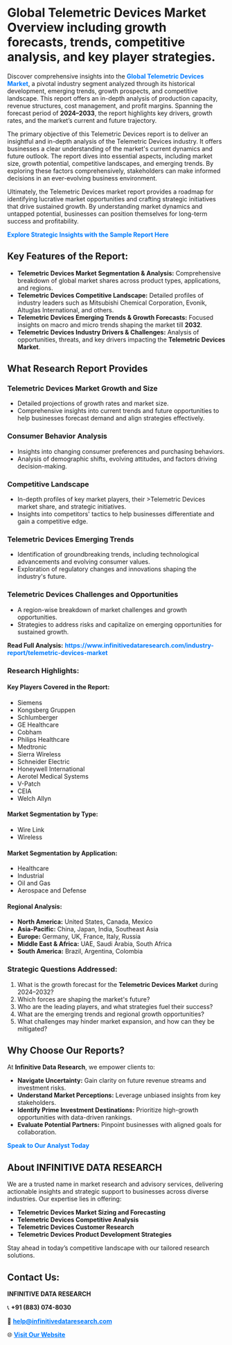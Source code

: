 <h1>Global Telemetric Devices Market Overview including growth forecasts, trends, competitive analysis, and key player strategies.</h1>
<p>
Discover comprehensive insights into the 
<a href="https://www.infinitivedataresearch.com/industry-report/telemetric-devices-market" rel="dofollow" style="color: #007BFF; text-decoration: none;"><strong>Global Telemetric Devices Market</strong></a>, a pivotal industry segment analyzed through its historical development, emerging trends, growth prospects, and competitive landscape. This report offers an in-depth analysis of production capacity, revenue structures, cost management, and profit margins. Spanning the forecast period of <strong>2024–2033</strong>, the report highlights key drivers, growth rates, and the market’s current and future trajectory.
</p>
<p>
The primary objective of this Telemetric Devices report is to deliver an insightful and in-depth analysis of the Telemetric Devices industry. It offers businesses a clear understanding of the market's current dynamics and future outlook. The report dives into essential aspects, including market size, growth potential, competitive landscapes, and emerging trends. By exploring these factors comprehensively, stakeholders can make informed decisions in an ever-evolving business environment.
</p>
<p>
Ultimately, the Telemetric Devices market report provides a roadmap for identifying lucrative market opportunities and crafting strategic initiatives that drive sustained growth. By understanding market dynamics and untapped potential, businesses can position themselves for long-term success and profitability.
</p>
<p>
<a href="https://www.infinitivedataresearch.com/request-sample/reportId=106889" style="color: #007BFF; text-decoration: none;"><strong>Explore Strategic Insights with the Sample Report Here</strong></a>
</p>

<h2>Key Features of the Report:</h2>
<ul>
<li><strong>Telemetric Devices Market Segmentation & Analysis:</strong> Comprehensive breakdown of global market shares across product types, applications, and regions.</li>
<li><strong>Telemetric Devices Competitive Landscape:</strong> Detailed profiles of industry leaders such as Mitsubishi Chemical Corporation, Evonik, Altuglas International, and others.</li>
<li><strong>Telemetric Devices Emerging Trends & Growth Forecasts:</strong> Focused insights on macro and micro trends shaping the market till <strong>2032</strong>.</li>
<li><strong>Telemetric Devices Industry Drivers & Challenges:</strong> Analysis of opportunities, threats, and key drivers impacting the <strong>Telemetric Devices Market</strong>.</li>
</ul>

<h2>What Research Report Provides</h2>
<h3>Telemetric Devices Market Growth and Size</h3>
<ul>
<li>Detailed projections of growth rates and market size.</li>
<li>Comprehensive insights into current trends and future opportunities to help businesses forecast demand and align strategies effectively.</li>
</ul>

<h3>Consumer Behavior Analysis</h3>
<ul>
<li>Insights into changing consumer preferences and purchasing behaviors.</li>
<li>Analysis of demographic shifts, evolving attitudes, and factors driving decision-making.</li>
</ul>

<h3>Competitive Landscape</h3>
<ul>
<li>In-depth profiles of key market players, their >Telemetric Devices market share, and strategic initiatives.</li>
<li>Insights into competitors' tactics to help businesses differentiate and gain a competitive edge.</li>
</ul>

<h3>Telemetric Devices Emerging Trends</h3>
<ul>
<li>Identification of groundbreaking trends, including technological advancements and evolving consumer values.</li>
<li>Exploration of regulatory changes and innovations shaping the industry's future.</li>
</ul>

<h3>Telemetric Devices Challenges and Opportunities</h3>
<ul>
<li>A region-wise breakdown of market challenges and growth opportunities.</li>
<li>Strategies to address risks and capitalize on emerging opportunities for sustained growth.</li>
</ul>
<p><strong>Read Full Analysis:</strong> <a href="https://www.infinitivedataresearch.com/industry-report/telemetric-devices-market" rel="dofollow" style="color: #007BFF; text-decoration: none;"><strong>https://www.infinitivedataresearch.com/industry-report/telemetric-devices-market</strong></a></p>
<h3>Research Highlights:</h3>
<h4>Key Players Covered in the Report:</h4>
<ul><li>Siemens</li><li>Kongsberg Gruppen</li><li>Schlumberger</li><li>GE Healthcare</li><li>Cobham</li><li>Philips Healthcare</li><li>Medtronic</li><li>Sierra Wireless</li><li>Schneider Electric</li><li>Honeywell International</li><li>Aerotel Medical Systems</li><li>V-Patch</li><li>CEIA</li><li>Welch Allyn</li></ul>
<h4>Market Segmentation by Type:</h4>
<ul><li>Wire Link</li><li>Wireless</li></ul>
<h4>Market Segmentation by Application:</h4>
<ul><li>Healthcare</li><li>Industrial</li><li>Oil and Gas</li><li>Aerospace and Defense</li></ul>

<h4>Regional Analysis:</h4>
<ul>
<li><strong>North America:</strong> United States, Canada, Mexico</li>
<li><strong>Asia-Pacific:</strong> China, Japan, India, Southeast Asia</li>
<li><strong>Europe:</strong> Germany, UK, France, Italy, Russia</li>
<li><strong>Middle East & Africa:</strong> UAE, Saudi Arabia, South Africa</li>
<li><strong>South America:</strong> Brazil, Argentina, Colombia</li>
</ul>

<h3>Strategic Questions Addressed:</h3>
<ol>
<li>What is the growth forecast for the <strong>Telemetric Devices Market</strong> during 2024–2032?</li>
<li>Which forces are shaping the market's future?</li>
<li>Who are the leading players, and what strategies fuel their success?</li>
<li>What are the emerging trends and regional growth opportunities?</li>
<li>What challenges may hinder market expansion, and how can they be mitigated?</li>
</ol>

<h2>Why Choose Our Reports?</h2>
<p>At <strong>Infinitive Data Research</strong>, we empower clients to:</p>
<ul>
<li><strong>Navigate Uncertainty:</strong> Gain clarity on future revenue streams and investment risks.</li>
<li><strong>Understand Market Perceptions:</strong> Leverage unbiased insights from key stakeholders.</li>
<li><strong>Identify Prime Investment Destinations:</strong> Prioritize high-growth opportunities with data-driven rankings.</li>
<li><strong>Evaluate Potential Partners:</strong> Pinpoint businesses with aligned goals for collaboration.</li>
</ul>
<p><a href="https://www.infinitivedataresearch.com/industry-report/telemetric-devices-market" rel="dofollow" style="color: #007BFF; text-decoration: none;"><strong>Speak to Our Analyst Today</strong></a></p>

<h2>About INFINITIVE DATA RESEARCH</h2>
<p>We are a trusted name in market research and advisory services, delivering actionable insights and strategic support to businesses across diverse industries. Our expertise lies in offering:</p>
<ul>
<li><strong>Telemetric Devices Market Sizing and Forecasting</strong></li>
<li><strong>Telemetric Devices Competitive Analysis</strong></li>
<li><strong>Telemetric Devices Customer Research</strong></li>
<li><strong>Telemetric Devices Product Development Strategies</strong></li>
</ul>
<p>Stay ahead in today’s competitive landscape with our tailored research solutions.</p>

<h2>Contact Us:</h2>
<p><strong>INFINITIVE DATA RESEARCH</strong></p>
<p>📞 <strong>+91 (883) 074-8030</strong></p>
<p>📧 <strong><a href="mailto:help@infinitivedataresearch.com" style="color: #007BFF;">help@infinitivedataresearch.com</a></strong></p>
<p>🌐 <strong><a href="https://www.infinitivedataresearch.com" rel="dofollow" style="color: #007BFF;">Visit Our Website</a></strong></p>